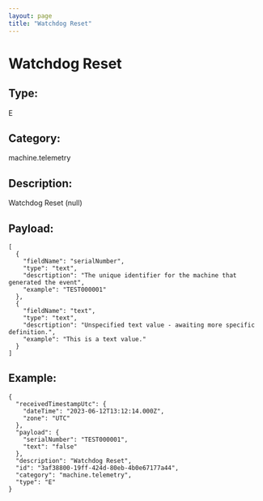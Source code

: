 ```yaml
---
layout: page
title: "Watchdog Reset"
---
```


# Watchdog Reset

## Type:

E

## Category:

machine.telemetry

## Description: 

Watchdog Reset (null)

## Payload:

```
[
  {
    "fieldName": "serialNumber",
    "type": "text",
    "descrtiption": "The unique identifier for the machine that generated the event",
    "example": "TEST000001"
  },
  {
    "fieldName": "text",
    "type": "text",
    "descrtiption": "Unspecified text value - awaiting more specific definition.",
    "example": "This is a text value."
  }
]
```

## Example:

```
{
  "receivedTimestampUtc": {
    "dateTime": "2023-06-12T13:12:14.000Z",
    "zone": "UTC"
  },
  "payload": {
    "serialNumber": "TEST000001",
    "text": "false"
  },
  "description": "Watchdog Reset",
  "id": "3af38800-19ff-424d-80eb-4b0e67177a44",
  "category": "machine.telemetry",
  "type": "E"
}
```
